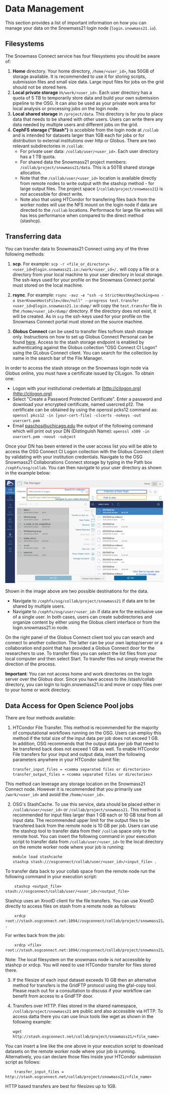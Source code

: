 # Data Management

This section provides a list of important information on how you can manage your data on the Snowmass21 login node (`login.snowmass21.io`).

## Filesystems

The Snowmass Connect service has four filesystems you should be aware of: 

1. **Home** directory. Your home directory, `/home/<user_id>`, has 50GB of storage available. It is recommended to use it for storing scripts, 
submission files and small size data. Large input files for jobs on the grid should not be stored here.
2. **Local private storage** in`/work/<user_id>`. Each user directory has a quota of 5 TB to temporarily store data and build your own submission pipeline to the OSG. It can also be used as your private work area for local analysis or processing jobs on the login node. 
3. **Local shared storage** in `/project/data`. This directory is for you to place data that needs to be shared with other users. Users can write there any data needed by multiple users and different jobs on the grid.
4. **CephFS storage ("Stash")** is accebible from the login node at `/collab` and is intended for datasets larger than 1GB each for jobs or for distribution to external institutions over http or Globus. There are two relevant subdirectories in `/collab`:  
    * For private user data: `/collab/user/<user_id>`. Each user directory has a 1 TB quota.
    * For shared data the Snowmass21 project members: `/collab/project/snowmass21/data`. This is a 50TB shared storage allocation.
    * Note that the `/collab/user/<user_id>` location is available directly from remote nodes to write output with the stashcp method - for large output files. The project space (`/collab/project/snowmass21`) is *not* accessible for direct write. 
    * Note also that using HTCondor for transfering files back from the worker nodes will use the NFS mount on the login node if data are directed to the `/collab` locations. Performace for large file writes will has less performance when compared to the direct method (stashcp).


## Transferring data 
You can transfer data to Snowmass21 Connect using any of the three following methods:

1. **scp**. For example: `scp -r <file_or_directory> <user_id>@login.snowmass21.io:/work/<user_id>/.` will copy a file or a directory
from your local machine to your user directory in local storage. The ssh-keys used for your profile on the Snowmass Connect portal
must stored on the local machine.

2. **rsync**. For example: `rsync -avz -e "ssh -o StrictHostKeyChecking=no -o UserKnownHostsFile=/dev/null" --progress test.transfer <user_id>@login.snowmass21.io:dump/` will copy the `test.transfer` file in the `/home/<user_id>/dump/` directory. If the directory
does not exist, it will be created. As in `scp` the ssh-keys used for your profile on the Snowmass Connect portal
must stored on the source machine.

3. **Globus Connect** can be used to transfer files to/from stash storage only. Instructions on how to set up Globus Connect Personal can be found 
[here](https://www.globus.org/globus-connect-personal). Access to the stash storage endpoint is enabled by authenticating 
against the Globus collection "OSG Connect CI Logon" using the GLobus Connect client. 
You can search for the collection by name in the search bar of the File Manager.

In order to access the stash storage on the Snowmass login node via Globus online, you must have a certificate issued by CILogon. To obtain one:

* Logon with your institutional credentials at [http://cilogon.org](http://cilogon.org)
* Select "Create a Password Protected Certificate". Enter a password and download your encrypted certificate, named usercred.p12. The certificate can be obtained by using the openssl pcks12 command as: `openssl pkcs12 -in [your-cert-file] -clcerts -nokeys -out usercert.pem`
* Email [paschos@uchicago.edu](paschos@uchicago.edu) the output of the following command which will print out your DN (Distinguish Name): `openssl x509 -in usercert.pem -noout -subject`

Once your DN has been entered in the user access list you will be able to access the OSG Connect CI Logon collection with the Globus Connect client by 
validating with your institution credentials. Navigate to the OSG Snowmass21 Collaborations Connect storage by typing in the Path box `/cephfs/osg/collab`. You can then navigate to your user directory as shown in the example below:

![](snowmass_3.png)

Shown in the image above are two possible destinations for the data.

* Navigate to `/cephfs/osg/collab/project/snowmass21` if data are to be shared by multiple users.
* Navigate to `/cephfs/osg/user/<user_id>` if data are for the exclusive use of a single user.
In both cases, users can create subdirectories and organize content by either using the Globus client interface or from the login.snowmass21.io node.

On the right panel of the Globus Connect client tool you can search and connect to another collection. 
The latter can be your own laptop/server or a collaboration end point that has provided a Globus Connect door for the researchers to use. To transfer files you can select the list files from your local computer and then select Start. To transfer files out simply reverse the direction of the process.

 **Important**: You can not access home and work directories on the login server over the Globus door. Since you have access to the /stash/collab directory, you can login to login.snowmass21.io and move or copy files over to your home or work directory. 


## Data Access for Open Science Pool jobs

There are four methods available:

 1. HTCondor File Transfer. This method is recommended for the majority of computational workflows running on the OSG. Users can employ this method if the total size of the input data per job does not exceed 1 GB. In addition, OSG recommends that the output data per job that need to be transfered back does not exceed 1 GB as well. To enable HTCondor File transfers for your input and output data, insert the following parameters anywhere in your HTCondor submit file:

        transfer_input_files = <comma separated files or directories>
        transfer_output_files = <comma separated files or directories>

This method can leverage any storage location on the Snowmass21 Connect node. However it is recommended that you primarily use `/work/<user_id>` and avoid the `/home/<user_id>`.

 2. OSG's StashCache. To use this service, data should be placed either in `/collab/user/<user_id>` or 
`/collab/project/snowmass21`. This method is recommended for input files larger than 1 GB each or 10 GB total from all input data. The recommended upper limit for the output files to be transfered back from the remote node is 10 GB per job. Users can use the stashcp tool to transfer data from their `/collab` space only to the remote host. You can insert the following command in your execution script to transfer data from `/collab/user/<user_id>` to the local
directory on the remote worker node where your job is running:

        module load stashcache
        stashcp stash:///osgconnect/collab/user/<user_id>/<input_file> .
        
To transfer data back to your collab space from the remote node run the following command in your execution script:

        stashcp <output_file> stash:///osgconnect/collab/user/<user_id>/<output_file>

Stashcp uses an XrootD client for the file transfers. You can use XrootD directly to access files on stash from a remote node as follows: 

        xrdcp root://stash.osgconnect.net:1094//osgconnect/collab/project/snowmass21/<directory>/file . 
        
For writes back from the job: 

        xrdcp <file> root://stash.osgconnect.net:1094//osgconnect/collab/project/snowmass21/<diretory>/<file> 
        
Note: The local filesystem on the snowmass node is *not* accessible by stashcp or xrdcp. You will need to use HTCondor transfer for files stored there. 
   
 3. If the filesize of each input dataset exceeds 10 GB then an alternative method for transfers is the GridFTP protocol using the gfal-copy tool. Please reach out for a consultation to discuss if your workflow can benefit from access to a GridFTP door.
   
 4. Transfers over HTTP. Files stored in the shared namespace, `/collab/project/snowmass21` are public and also accessible via HTTP. To access datta there you can use linux tools like wget as shown in the following example:

        wget http://stash.osgconnect.net/collab/project/snowmass21/<file_name>

You can insert a line like the one above in your execution script to download datasets on the remote worker node where your job is running. Alternatively, you can declare those files inside your HTCondor submission script as follows:

        transfer_input_files = http://stash.osgconnect.net/collab/project/snowmass21/<file_name>

HTTP based transfers are best for filesizes up to 1GB.

